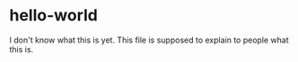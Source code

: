 # hello-world
I don't know what this is yet. 
This file is supposed to explain to people what this is. 
